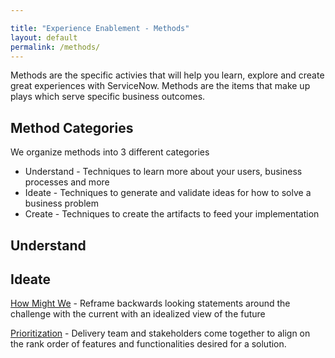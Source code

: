 ```yaml
---

title: "Experience Enablement - Methods"
layout: default
permalink: /methods/
---
```

Methods are the specific activies that will help you learn, explore and create great experiences with ServiceNow. Methods are the items that make up plays which serve specific business outcomes.

## Method Categories
We organize methods into 3 different categories
- Understand - Techniques to learn more about your users, business processes and more
- Ideate - Techniques to generate and validate ideas for how to solve a business problem
- Create - Techniques to create the artifacts to feed your implementation


## Understand

## Ideate
[How Might We](./how-might-we) - Reframe backwards looking statements around the challenge with the current with an idealized view of the future

[Prioritization](./prioritization.md) - Delivery team and stakeholders come together to align on the rank order of features and functionalities desired for a solution.